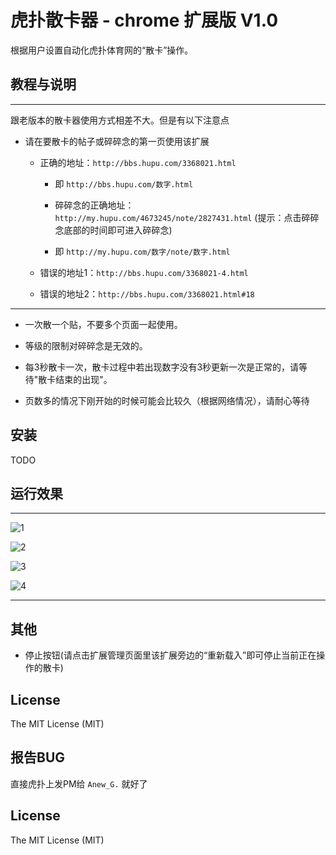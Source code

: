 # 虎扑散卡器 - chrome 扩展版 V1.0

根据用户设置自动化虎扑体育网的“散卡”操作。


## 教程与说明

---

跟老版本的散卡器使用方式相差不大。但是有以下注意点

* 请在要散卡的帖子或碎碎念的第一页使用该扩展
	
	* 正确的地址：`http://bbs.hupu.com/3368021.html`
	
		* 即 `http://bbs.hupu.com/数字.html`
		
		* 碎碎念的正确地址：`http://my.hupu.com/4673245/note/2827431.html` (提示：点击碎碎念底部的时间即可进入碎碎念)
		
		* 即 `http://my.hupu.com/数字/note/数字.html`
		
	* 错误的地址1：`http://bbs.hupu.com/3368021-4.html`
	* 错误的地址2：`http://bbs.hupu.com/3368021.html#18`

---

* 一次散一个贴，不要多个页面一起使用。
 
* 等级的限制对碎碎念是无效的。

* 每3秒散卡一次，散卡过程中若出现数字没有3秒更新一次是正常的，请等待"散卡结束的出现"。

* 页数多的情况下刚开始的时候可能会比较久（根据网络情况），请耐心等待


## 安装

TODO


## 运行效果

---

![1](http://i3.hoopchina.com.cn/blogfile/201402/10/BbsImg139202317936594_750*209.png)

![2](http://i2.hoopchina.com.cn/blogfile/201402/10/BbsImg139202318091765_434*565.png)

![3](http://i2.hoopchina.com.cn/blogfile/201402/10/BbsImg139202318113532_750*272.png)

![4](http://i2.hoopchina.com.cn/blogfile/201402/10/BbsImg139202318224425_581*196.png)

---

## 其他

* 停止按钮(请点击扩展管理页面里该扩展旁边的“重新载入”即可停止当前正在操作的散卡)

## License

The MIT License (MIT)

## 报告BUG

直接虎扑上发PM给 `Anew_G.` 就好了

## License

The MIT License (MIT)
